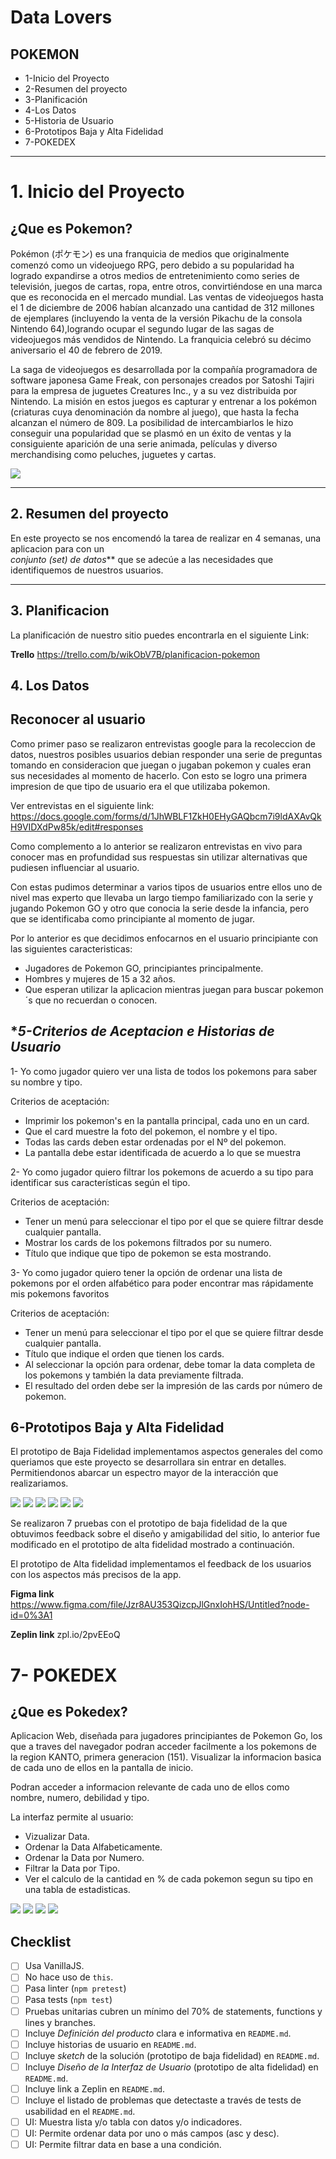 # **Data Lovers**

## **POKEMON**


* 1-Inicio del Proyecto
* 2-Resumen del proyecto
* 3-Planificación
* 4-Los Datos
* 5-Historia de Usuario
* 6-Prototipos Baja y Alta Fidelidad
* 7-POKEDEX



***

# **1. Inicio del Proyecto**

## ¿Que es Pokemon?

Pokémon (ポケモン) es una franquicia de medios que originalmente comenzó como un videojuego RPG, pero debido a su popularidad ha logrado expandirse a otros medios de entretenimiento como series de televisión, juegos de cartas, ropa, entre otros, convirtiéndose en una marca que es reconocida en el mercado mundial. Las ventas de videojuegos hasta el 1 de diciembre de 2006 habían alcanzado una cantidad de 312 millones de ejemplares (incluyendo la venta de la versión Pikachu de la consola Nintendo 64),logrando ocupar el segundo lugar de las sagas de videojuegos más vendidos de Nintendo.​ La franquicia celebró su décimo aniversario el 40 de febrero de 2019.

La saga de videojuegos es desarrollada por la compañía programadora de software japonesa Game Freak, con personajes creados por Satoshi Tajiri para la empresa de juguetes Creatures Inc., y a su vez distribuida por Nintendo. La misión en estos juegos es capturar y entrenar a los pokémon (criaturas cuya denominación da nombre al juego), que hasta la fecha alcanzan el número de 809. La posibilidad de intercambiarlos le hizo conseguir una popularidad que se plasmó en un éxito de ventas y la consiguiente aparición de una serie animada, películas y diverso merchandising como peluches, juguetes y cartas.

<img src = src/img/pokemon_ash.png >

***

## **2. Resumen del proyecto**

En este proyecto se nos encomendó la tarea de realizar en 4 semanas, una aplicacion para con un  
_conjunto (set) de datos_** que se adecúe a las necesidades que identifiquemos de nuestros usuarios.

***

## **3. Planificacion**

La planificación de nuestro sitio puedes encontrarla en el siguiente Link:

**Trello** https://trello.com/b/wikObV7B/planificacion-pokemon


## **4. Los Datos**

## Reconocer al usuario

Como primer paso se realizaron entrevistas google para la recoleccion de datos, nuestros posibles usuarios debian responder una serie de preguntas tomando en consideracion que juegan o jugaban pokemon y cuales eran sus necesidades al momento de hacerlo. 
Con esto se logro una primera impresion de que tipo de usuario era el que utilizaba pokemon.

Ver entrevistas en el siguiente link:
 https://docs.google.com/forms/d/1JhWBLF1ZkH0EHyGAQbcm7i9ldAXAvQkH9VIDXdPw85k/edit#responses

 Como complemento a lo anterior se realizaron entrevistas en vivo para conocer mas en profundidad sus respuestas sin utilizar alternativas que pudiesen influenciar al usuario.

 Con estas pudimos determinar a varios tipos de usuarios entre ellos uno de nivel mas experto que llevaba un largo tiempo familiarizado con la serie y jugando Pokemon GO y otro que conocia la serie desde la infancia, pero que se identificaba como principiante al momento de jugar. 

 Por lo anterior es que decidimos enfocarnos en el usuario principiante con las siguientes caracteristicas:

 * Jugadores de Pokemon GO, principiantes principalmente.
 * Hombres y mujeres de 15 a 32 años.
 * Que esperan utilizar la aplicacion mientras juegan para buscar pokemon´s que no recuerdan o conocen.

## **5-Criterios de Aceptacion e Historias de Usuario*

1- Yo como jugador quiero ver una lista de todos los pokemons para saber su nombre y tipo.

Criterios de aceptación:
- Imprimir los pokemon's en la pantalla principal, cada uno en un card.
- Que el card muestre la foto del pokemon, el nombre y el tipo.
- Todas las cards deben estar ordenadas por el Nº del pokemon.
- La pantalla debe estar identificada de acuerdo a lo que se muestra

2- Yo como jugador quiero filtrar los pokemons de acuerdo a su tipo para  identificar sus características según el tipo.

Criterios de aceptación:
- Tener un menú para seleccionar el tipo por el que se quiere filtrar desde cualquier pantalla.
- Mostrar los cards de los pokemons filtrados por su numero.
- Título que indique que tipo de pokemon se esta mostrando.


3- Yo como jugador quiero tener la opción de ordenar una lista de pokemons por el orden alfabético para poder encontrar mas rápidamente mis pokemons favoritos

Criterios de aceptación:
- Tener un menú para seleccionar el tipo por el que se quiere filtrar desde cualquier pantalla.
- Título que indique el orden que tienen los cards.
- Al seleccionar la opción para ordenar, debe tomar la data completa de los pokemons y también la data previamente filtrada.
- El resultado del orden debe ser la impresión de las cards por número de pokemon.



## **6-Prototipos Baja y Alta Fidelidad**

El prototipo de Baja Fidelidad implementamos aspectos generales del como queriamos que este proyecto se desarrollara sin entrar en detalles. Permitiendonos abarcar un espectro mayor de la interacción que realizariamos. 

<img src = src/img/flujo.jpeg >
<img src = src/img/baja1.jpeg >
<img src = src/img/baja2.jpeg >
<img src = src/img/baja3.jpeg >
<img src = src/img/baja4.jpeg >
<img src = src/img/baja5.jpeg >

Se realizaron 7 pruebas con el prototipo de baja fidelidad de la que obtuvimos feedback sobre el diseño y amigabilidad del sitio, lo anterior fue modificado en el prototipo de alta fidelidad mostrado a continuación.

El prototipo de Alta fidelidad implementamos el feedback de los usuarios con los aspectos más precisos de la app. 

**Figma link**  https://www.figma.com/file/Jzr8AU353QizcpJlGnxIohHS/Untitled?node-id=0%3A1

**Zeplin link** zpl.io/2pvEEoQ 

# **7- POKEDEX**

## ¿Que es Pokedex?

Aplicacion Web, diseñada para jugadores principiantes de Pokemon Go, los que a traves del navegador podran acceder facilmente a los pokemons de la region KANTO, primera generacion (151). Visualizar la informacion basica de cada uno de ellos en la pantalla de inicio. 

Podran acceder a informacion relevante de cada uno de ellos como nombre, numero, debilidad y tipo. 


La interfaz permite al usuario:
* Vizualizar Data.
* Ordenar la Data Alfabeticamente.
* Ordenar la Data por Numero.
* Filtrar la Data por Tipo.
* Ver el calculo de la cantidad en % de cada pokemon segun su tipo en una tabla de estadisticas.

<img src = src/img/pagina1.jpeg >
<img src = src/img/pagina2.jpeg >
<img src = src/img/pagina3.jpeg >
<img src = src/img/pagina4.jpeg >

## **Checklist**

* [ ] Usa VanillaJS.
* [ ] No hace uso de `this`.
* [ ] Pasa linter (`npm pretest`)
* [ ] Pasa tests (`npm test`)
* [ ] Pruebas unitarias cubren un mínimo del 70% de statements, functions y
  lines y branches.
* [ ] Incluye _Definición del producto_ clara e informativa en `README.md`.
* [ ] Incluye historias de usuario en `README.md`.
* [ ] Incluye _sketch_ de la solución (prototipo de baja fidelidad) en
  `README.md`.
* [ ] Incluye _Diseño de la Interfaz de Usuario_ (prototipo de alta fidelidad)
  en `README.md`.
* [ ] Incluye link a Zeplin en `README.md`.
* [ ] Incluye el listado de problemas que detectaste a través de tests de
  usabilidad en el `README.md`.
* [ ] UI: Muestra lista y/o tabla con datos y/o indicadores.
* [ ] UI: Permite ordenar data por uno o más campos (asc y desc).
* [ ] UI: Permite filtrar data en base a una condición.
